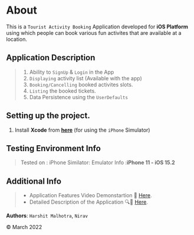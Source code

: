 # About 

This is a `Tourist Activity Booking` Application developed for **iOS Platform** using which people can book various fun activites that are available at a location.

## Application Description

> 1. Ability to `SignUp` & `Login` in the App
> 2. `Displaying` activity list (Available with the app)
> 3. `Booking/Cancelling` booked activites slots.
> 4. `Listing` the booked tickets.
> 5. Data Persistence using the `UserDefaults` 

## Setting up the project.
1. Install **Xcode** from [**here**](https://apps.apple.com/us/app/xcode/id497799835?mt=12)  (for using the `iPhone` Simulator)

## Testing Environment Info

> Tested on : iPhone Similator: Emulator Info :**iPhone 11 - iOS 15.2**

## Additional Info

> * Application Features Video Demonstartion :movie_camera: [Here](https://drive.google.com/file/d/1vsVFmbE27wt7G65J7DfMQ2GDTrfKrjQ6/view?usp=sharing).
> * Detailed Description of the Application :mag::page_with_curl:  [Here](https://drive.google.com/file/d/1VQiNq5Hp9Rt0Vwt-qNtPhoGRM39YvVsn/view?usp=sharing).

**Authors**: `Harshit Malhotra`, `Nirav`

© March 2022

